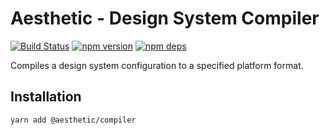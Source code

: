 # Aesthetic - Design System Compiler

[![Build Status](https://github.com/milesj/aesthetic/workflows/Build/badge.svg)](https://github.com/milesj/aesthetic/actions?query=branch%3Amaster)
[![npm version](https://badge.fury.io/js/%40aesthetic%compiler.svg)](https://www.npmjs.com/package/@aesthetic/compiler)
[![npm deps](https://david-dm.org/milesj/aesthetic.svg?path=packages/compiler)](https://www.npmjs.com/package/@aesthetic/compiler)

Compiles a design system configuration to a specified platform format.

## Installation

```
yarn add @aesthetic/compiler
```

